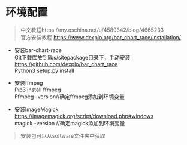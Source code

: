 # 环境配置

> 中文教程https://my.oschina.net/u/4589342/blog/4665233  
> 官方安装教程 https://www.dexplo.org/bar_chart_race/installation/

- 安装bar-chart-race  
  Git下载库放到libs/sitepackage目录下，手动安装  
  https://github.com/dexplo/bar_chart_race  
  Python3 setup.py install

- 安装ffmpeg  
  Pip3 install ffmpeg  
  Ffmpeg -version//确定ffmpeg添加到环境变量  

- 安装ImageMagick  
  https://imagemagick.org/script/download.php#windows  
  magick -version //确定magick添加到环境变量  

> 安装包可以从software文件夹中获取




